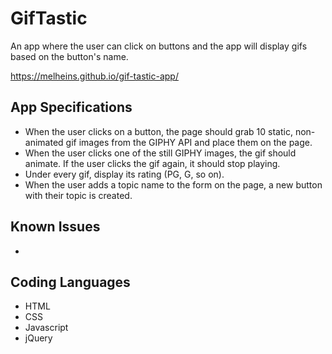 # GifTastic
An app where the user can click on buttons and the app will display gifs based on the button's name.

https://melheins.github.io/gif-tastic-app/
## App Specifications
* When the user clicks on a button, the page should grab 10 static, non-animated gif images from the GIPHY API and place them on the page.
* When the user clicks one of the still GIPHY images, the gif should animate. If the user clicks the gif again, it should stop playing.
* Under every gif, display its rating (PG, G, so on).
* When the user adds a topic name to the form on the page, a new button with their topic is created.
## Known Issues
* 
## Coding Languages
* HTML
* CSS
* Javascript
* jQuery
